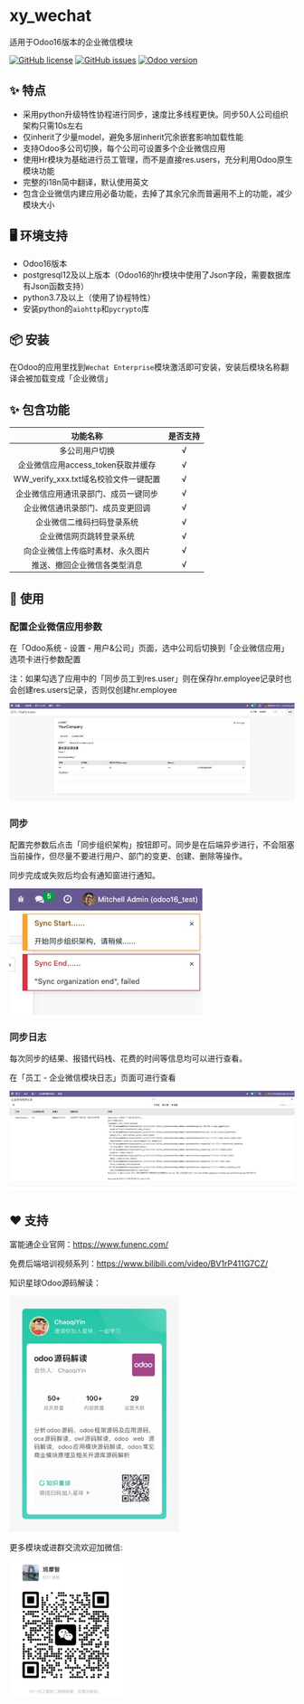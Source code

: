# xy_wechat
适用于Odoo16版本的企业微信模块

<div>  

[![GitHub license](https://img.shields.io/github/license/xunonxyz/xy_wechat)](https://github.com/xunonxyz/xy_wechat/blob/master/LICENSE.md)
[![GitHub issues](https://img.shields.io/github/issues/xunonxyz/xy_wechat)](https://github.com/xunonxyz/xy_wechat/issues)
[![Odoo version](https://img.shields.io/badge/Odoo-16-brightgreen)](https://github.com/odoo/odoo/tree/16.0)

</div>

## ✨ 特点

- 采用python升级特性协程进行同步，速度比多线程更快。同步50人公司组织架构只需10s左右
- 仅inherit了少量model，避免多层inherit冗余嵌套影响加载性能
- 支持Odoo多公司切换，每个公司可设置多个企业微信应用
- 使用Hr模块为基础进行员工管理，而不是直接res.users，充分利用Odoo原生模块功能
- 完整的i18n简中翻译，默认使用英文
- 包含企业微信内建应用必备功能，去掉了其余冗余而普遍用不上的功能，减少模块大小

## 🖥 环境支持

- Odoo16版本
- postgresql12及以上版本（Odoo16的hr模块中使用了Json字段，需要数据库有Json函数支持）
- python3.7及以上（使用了协程特性）
- 安装python的`aiohttp`和`pycrypto`库

## 📦 安装

在Odoo的应用里找到`Wechat Enterprise`模块激活即可安装，安装后模块名称翻译会被加载变成「企业微信」

## ✨ 包含功能

|               功能名称                | 是否支持 |
| :-----------------------------------: | :------: |
|            多公司用户切换             |    √     |
|  企业微信应用access_token获取并缓存   |    √     |
| WW_verify_xxx.txt域名校验文件一键配置 |    √     |
| 企业微信应用通讯录部门、成员一键同步  |    √     |
|   企业微信通讯录部门、成员变更回调    |    √     |
|      企业微信二维码扫码登录系统       |    √     |
|       企业微信网页跳转登录系统        |    √     |
|   向企业微信上传临时素材、永久图片    |    √     |
|     推送、撤回企业微信各类型消息      |    √     |

## 🔨 使用

### 配置企业微信应用参数

在「Odoo系统 - 设置 - 用户&公司」页面，选中公司后切换到「企业微信应用」选项卡进行参数配置

注：如果勾选了应用中的「同步员工到res.user」则在保存hr.employee记录时也会创建res.users记录，否则仅创建hr.employee

![./static/img/setting.png](./static/img/setting.png)

### 同步

配置完参数后点击「同步组织架构」按钮即可。同步是在后端异步进行，不会阻塞当前操作，但尽量不要进行用户、部门的变更、创建、删除等操作。

同步完成或失败后均会有通知窗进行通知。  

![./static/img/notice.png](./static/img/notice.png)

### 同步日志

每次同步的结果、报错代码栈、花费的时间等信息均可以进行查看。

在「员工 - 企业微信模块日志」页面可进行查看  

![./static/img/log.png](./static/img/log.png)

## ❤️ 支持

富能通企业官网：https://www.funenc.com/

免费后端培训视频系列：https://www.bilibili.com/video/BV1rP411G7CZ/

知识星球Odoo源码解读：

<img src="./static/img/knowledge_star.png" style="width: 300px">

更多模块或进群交流欢迎加微信: 

<img src="./static/img/wx_qrcode.png" style="width: 200px">